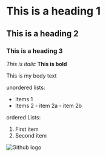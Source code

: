 # This is a heading 1
## This is a heading 2
### This is a heading 3
 
 *This is italic*
 **This is bold**

This is my body text

unordered lists:
- Items 1
- Items 2
         - item 2a
         -  item 2b

ordered Lists:
1. First item
2. Second item 


![Github logo](https://github.githubassets.com/images/modules/logo_page/github-mark.png)